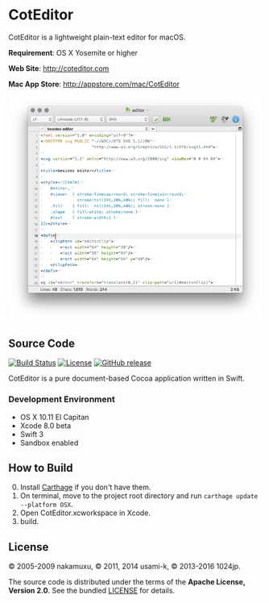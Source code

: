 
CotEditor
=============================

CotEditor is a lightweight plain-text editor for macOS.

__Requirement__: OS X Yosemite or higher

__Web Site__: <http://coteditor.com>

__Mac App Store__: <http://appstore.com/mac/CotEditor>

![screenshot](screenshot.png)



Source Code
-----------------------------

[![Build Status](https://travis-ci.org/coteditor/CotEditor.svg?branch=develop)](https://travis-ci.org/coteditor/CotEditor)
[![License](https://img.shields.io/github/license/coteditor/CotEditor.svg)](https://github.com/coteditor/CotEditor/blob/develop/LICENSE)
[![GitHub release](https://img.shields.io/github/release/coteditor/CotEditor.svg)](https://github.com/coteditor/CotEditor/releases/latest)

CotEditor is a pure document-based Cocoa application written in Swift.


### Development Environment

- OS X 10.11 El Capitan
- Xcode 8.0 beta
- Swift 3
- Sandbox enabled



How to Build
-----------------------------

0. Install [Carthage](https://github.com/Carthage/Carthage) if you don't have them.
1. On terminal, move to the project root directory and run `carthage update --platform OSX`.
2. Open CotEditor.xcworkspace in Xcode.
3. build.



License
-----------------------------

© 2005-2009 nakamuxu,
© 2011, 2014 usami-k,
© 2013-2016 1024jp.

The source code is distributed under the terms of the __Apache License, Version 2.0__. See the bundled [LICENSE](LICENSE) for details.
